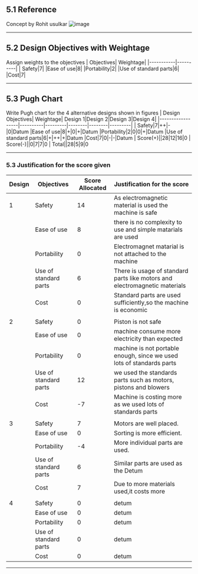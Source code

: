 ## 5.1 Reference
  Concept by Rohit usulkar
![image](https://github.com/CEER-C/C12/assets/131231105/69b35352-e083-468a-b780-5c5975a4c895)

***

## 5.2 Design Objectives with Weightage
Assign weights to the objectives
| Objectives| Weightage|
|-----------|----------|
| Safety|7|
|Ease of use|8|
|Portability|2|
|Use of standard parts|6|
|Cost|7|
***


## 5.3 Pugh Chart
Write Pugh chart for the 4 alternative designs shown in figures
| Design Objectives| Weightage| Design 1|Design 2|Design 3|Design 4|
|------------------|----------|---------|--------|--------|---------|
| Safety|7|++|-|0|Datum
|Ease of use|8|+|0|+|Datum
|Portability|2|0|0|+|Datum
|Use of standard parts|6|+|++|+|Datum
|Cost|7|0|-|-|Datum
 | Score(+)||28|12|16|0
 | Score(-)||0|7|7|0
| Total||28|5|9|0
***

### 5.3 Justification for the score given
|Design| Objectives| Score Allocated| Justification for the score|
|------|-----------|----------------|-----------------------------|
|1|Safety|14|As electromagnetic material is used the machine is safe|
| | Ease of use|8|there is no complexity to use and simple matarials are used|
|  |Portability|0|Electromagnet matarial is not attached to the machine|
| |Use of standard parts|6|There is usage of standard parts like motors and electromagnetic materials|
| | Cost|0|Standard parts are used sufficiently,so the machine is economic|
|||||
|2|Safety|0|Piston is not safe|
| | Ease of use|0|machine consume more electricity than expected|
|  |Portability|0|machine is not portable enough, since we used lots of standards parts|
| |Use of standard parts|12|we used the standards parts such as motors, pistons and blowers |
| | Cost|-7|Machine is costing more as we used lots of standards parts|
|||||
|3|Safety|7|Motors are well placed.
| | Ease of use|0|Sorting is more efficient.
|  |Portability|-4|More individual parts are used.
| |Use of standard parts|6| Similar parts are used as the Detum
| | Cost|7|Due to more materials used,it costs more
|||||
|4|Safety|0|detum
| | Ease of use|0|detum
|  |Portability|0|detum
| |Use of standard parts|0|detum
| | Cost|0|detum
***